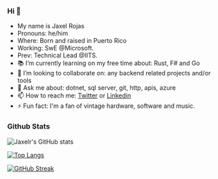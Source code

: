 ### Hi 👋

- My name is Jaxel Rojas 
- Pronouns: he/him
- Where: Born and raised in Puerto Rico
- Working: SwE @Microsoft.
- Prev: Technical Lead @IITS.
- 📚 I’m currently learning on my free time about: Rust, F# and Go
- 🌱 I’m looking to collaborate on: any backend related projects and/or tools
- 💬 Ask me about: dotnet, sql server, git, http, apis, azure
- 📫 How to reach me: [Twitter](https://twitter.com/jaxelr) or [Linkedin](https://www.linkedin.com/in/jaxelr/)
- ⚡ Fun fact: I'm a fan of vintage hardware, software and music.

### Github Stats

![Jaxelr's GitHub stats](https://github-readme-stats-ruby-one.vercel.app/api?username=jaxelr&show_icons=true&count_private=true&theme=tokyonight)

[![Top Langs](https://github-readme-stats-ruby-one.vercel.app/api/top-langs/?username=jaxelr&theme=tokyonight)](https://github.com/jaxelr/github-readme-stats)

[![GitHub Streak](https://github-readme-streak-stats.herokuapp.com/?user=jaxelr&theme=tokyonight)](https://git.io/streak-stats)
